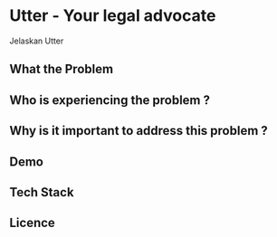# Utter - Your legal advocate

Jelaskan Utter

## What the Problem

## Who is experiencing the problem ?

## Why is it important to address this problem ?

## Demo

## Tech Stack

## Licence
